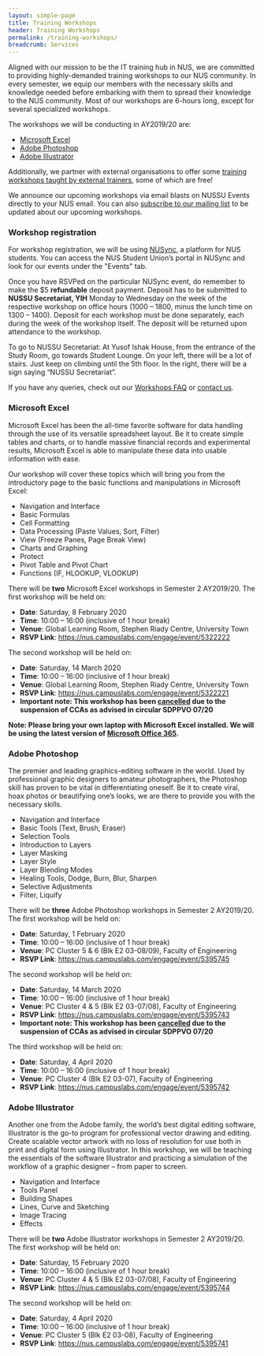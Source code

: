 ```yaml
---
layout: simple-page
title: Training Workshops
header: Training Workshops
permalink: /training-workshops/
breadcrumb: Services
---
```


Aligned with our mission to be the IT training hub in NUS, we are committed to providing highly-demanded training workshops to our NUS community. In every semester, we equip our members with the necessary skills and knowledge needed before embarking with them to spread their knowledge to the NUS community. Most of our workshops are 6-hours long, except for several specialized workshops.

The workshops we will be conducting in AY2019/20 are:

* [Microsoft Excel](#microsoft-excel)
* [Adobe Photoshop](#adobe-photoshop)
* [Adobe Illustrator](#adobe-illustrator)

Additionally, we partner with external organisations to offer some [training workshops taught by external trainers](/external-workshops/), some of which are free!

We announce our upcoming workshops via email blasts on NUSSU Events directly to your NUS email. You can also [subscribe to our mailing list](/contact/#mailing-list) to be updated about our upcoming workshops.

### Workshop registration

For workshop registration, we will be using [NUSync](https://orgsync.com/133324/chapter), a platform for NUS students. You can access the NUS Student Union’s portal in NUSync and look for our events under the "Events" tab.

Once you have RSVPed on the particular NUSync event, do remember to make the $5 **refundable** deposit payment. Deposit has to be submitted to **NUSSU Secretariat, YIH** Monday to Wednesday on the week of the respective workshop on office hours (1000 – 1800, minus the lunch time on 1300 – 1400). Deposit for each workshop must be done separately, each during the week of the workshop itself. The deposit will be returned upon attendance to the workshop.

To go to NUSSU Secretariat: At Yusof Ishak House, from the entrance of the Study Room, go towards Student Lounge. On your left, there will be a lot of stairs. Just keep on climbing until the 5th floor. In the right, there will be a sign saying “NUSSU Secretariat”.

If you have any queries, check out our [Workshops FAQ](/faq/) or [contact us](/contact/).

### Microsoft Excel

Microsoft Excel has been the all-time favorite software for data handling through the use of its versatile spreadsheet layout. Be it to create simple tables and charts, or to handle massive financial records and experimental results, Microsoft Excel is able to manipulate these data into usable information with ease.

Our workshop will cover these topics which will bring you from the introductory page to the basic functions and manipulations in Microsoft Excel:

* Navigation and Interface
* Basic Formulas
* Cell Formatting
* Data Processing (Paste Values, Sort, Filter)
* View (Freeze Panes, Page Break View)
* Charts and Graphing
* Protect
* Pivot Table and Pivot Chart
* Functions (IF, HLOOKUP, VLOOKUP)

There will be **two** Microsoft Excel workshops in Semester 2 AY2019/20. The first workshop will be held on:

* **Date**: Saturday, 8 February 2020
* **Time**: 10:00 – 16:00 (inclusive of 1 hour break)
* **Venue**: Global Learning Room, Stephen Riady Centre, University Town
* **RSVP Link**: <https://nus.campuslabs.com/engage/event/5322222>

The second workshop will be held on:

* **Date**: Saturday, 14 March 2020
* **Time**: 10:00 – 16:00 (inclusive of 1 hour break)
* **Venue**: Global Learning Room, Stephen Riady Centre, University Town
* **RSVP Link**: <https://nus.campuslabs.com/engage/event/5322221>
* **Important note: This workshop has been <u>cancelled</u> due to the suspension of CCAs as advised in circular SDPPVO 07/20**

**Note: Please bring your own laptop with Microsoft Excel installed. We will be using the latest version of [Microsoft Office 365](https://www.office.com).**

### Adobe Photoshop

The premier and leading graphics-editing software in the world. Used by professional graphic designers to amateur photographers, the Photoshop skill has proven to be vital in differentiating oneself. Be it to create viral, hoax photos or beautifying one’s looks, we are there to provide you with the necessary skills.

* Navigation and Interface
* Basic Tools (Text, Brush, Eraser)
* Selection Tools
* Introduction to Layers
* Layer Masking
* Layer Style
* Layer Blending Modes
* Healing Tools, Dodge, Burn, Blur, Sharpen
* Selective Adjustments
* Filter, Liquify

There will be **three** Adobe Photoshop workshops in Semester 2 AY2019/20. The first workshop will be held on:

* **Date**: Saturday, 1 February 2020
* **Time**: 10:00 – 16:00 (inclusive of 1 hour break)
* **Venue**: PC Cluster 5 & 6 (Blk E2 03-08/09), Faculty of Engineering
* **RSVP Link**: <https://nus.campuslabs.com/engage/event/5395745>

The second workshop will be held on:

* **Date**: Saturday, 14 March 2020
* **Time**: 10:00 – 16:00 (inclusive of 1 hour break)
* **Venue**: PC Cluster 4 & 5 (Blk E2 03-07/08), Faculty of Engineering
* **RSVP Link**: <https://nus.campuslabs.com/engage/event/5395743>
* **Important note: This workshop has been <u>cancelled</u> due to the suspension of CCAs as advised in circular SDPPVO 07/20**

The third workshop will be held on:

* **Date**: Saturday, 4 April 2020
* **Time**: 10:00 – 16:00 (inclusive of 1 hour break)
* **Venue**: PC Cluster 4 (Blk E2 03-07), Faculty of Engineering
* **RSVP Link**: <https://nus.campuslabs.com/engage/event/5395742>

### Adobe Illustrator

Another one from the Adobe family, the world’s best digital editing software, Illustrator is the go-to program for professional vector drawing and editing. Create scalable vector artwork with no loss of resolution for use both in print and digital form using Illustrator. In this workshop, we will be teaching the essentials of the software Illustrator and practicing a simulation of the workflow of a graphic designer – from paper to screen.

* Navigation and Interface
* Tools Panel
* Building Shapes
* Lines, Curve and Sketching
* Image Tracing
* Effects

There will be **two** Adobe Illustrator workshops in Semester 2 AY2019/20. The first workshop will be held on:

* **Date**: Saturday, 15 February 2020
* **Time**: 10:00 – 16:00 (inclusive of 1 hour break)
* **Venue**: PC Cluster 4 & 5 (Blk E2 03-07/08), Faculty of Engineering
* **RSVP Link**: <https://nus.campuslabs.com/engage/event/5395744>

The second workshop will be held on:

* **Date**: Saturday, 4 April 2020
* **Time**: 10:00 – 16:00 (inclusive of 1 hour break)
* **Venue**: PC Cluster 5 (Blk E2 03-08), Faculty of Engineering
* **RSVP Link**: <https://nus.campuslabs.com/engage/event/5395741>
